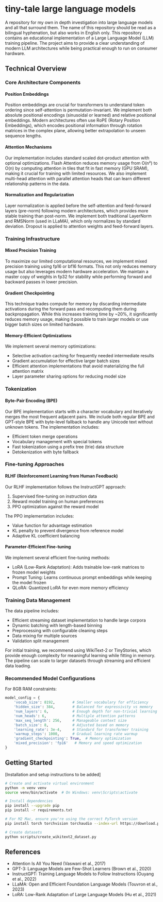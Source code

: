 # tiny-tale large language models

A repository for my own in depth investigation into large language models and all that surround them. The name of this repository should be read as a bilingual hyphenation, but also works in English only. This repository contains an educational implementation of a Large Language Model (LLM) training pipeline. The project aims to provide a clear understanding of modern LLM architectures while being practical enough to run on consumer hardware.

## Technical Overview

### Core Architecture Components

#### Position Embeddings

Position embeddings are crucial for transformers to understand token ordering since self-attention is permutation-invariant. We implement both absolute positional encodings (sinusoidal or learned) and relative positional embeddings. Modern architectures often use RoPE (Rotary Position Embeddings), which encodes positional information through rotation matrices in the complex plane, allowing better extrapolation to unseen sequence lengths.

#### Attention Mechanisms

Our implementation includes standard scaled dot-product attention with optional optimizations. Flash Attention reduces memory usage from O(n²) to O(n) by computing attention in tiles that fit in fast memory (GPU SRAM), making it crucial for training with limited resources. We also implement multi-head attention with parallel attention heads that can learn different relationship patterns in the data.

#### Normalization and Regularization

Layer normalization is applied before the self-attention and feed-forward layers (pre-norm) following modern architectures, which provides more stable training than post-norm. We implement both traditional LayerNorm and RMSNorm (used in LLaMA), which only normalizes by standard deviation. Dropout is applied to attention weights and feed-forward layers.

### Training Infrastructure

#### Mixed Precision Training

To maximize our limited computational resources, we implement mixed precision training using fp16 or bf16 formats. This not only reduces memory usage but also leverages modern hardware acceleration. We maintain a master copy of weights in fp32 for stability while performing forward and backward passes in lower precision.

#### Gradient Checkpointing

This technique trades compute for memory by discarding intermediate activations during the forward pass and recomputing them during backpropagation. While this increases training time by ~20%, it significantly reduces memory usage, making it possible to train larger models or use bigger batch sizes on limited hardware.

#### Memory-Efficient Optimizations

We implement several memory optimizations:

- Selective activation caching for frequently needed intermediate results
- Gradient accumulation for effective larger batch sizes
- Efficient attention implementations that avoid materializing the full attention matrix
- Layer parameter sharing options for reducing model size

### Tokenization

#### Byte-Pair Encoding (BPE)

Our BPE implementation starts with a character vocabulary and iteratively merges the most frequent adjacent pairs. We include both regular BPE and GPT-style BPE with byte-level fallback to handle any Unicode text without unknown tokens. The implementation includes:

- Efficient token merge operations
- Vocabulary management with special tokens
- Fast tokenization using a prefix tree (trie) data structure
- Detokenization with byte fallback

### Fine-tuning Approaches

#### RLHF (Reinforcement Learning from Human Feedback)

Our RLHF implementation follows the InstructGPT approach:

1. Supervised fine-tuning on instruction data
2. Reward model training on human preferences
3. PPO optimization against the reward model

The PPO implementation includes:

- Value function for advantage estimation
- KL penalty to prevent divergence from reference model
- Adaptive KL coefficient balancing

#### Parameter-Efficient Fine-tuning

We implement several efficient fine-tuning methods:

- LoRA (Low-Rank Adaptation): Adds trainable low-rank matrices to frozen model weights
- Prompt Tuning: Learns continuous prompt embeddings while keeping the model frozen
- QLoRA: Quantized LoRA for even more memory efficiency

### Training Data Management

The data pipeline includes:

- Efficient streaming dataset implementation to handle large corpora
- Dynamic batching with length-based binning
- Preprocessing with configurable cleaning steps
- Data mixing for multiple sources
- Validation split management

For initial training, we recommend using WikiText-2 or TinyStories, which provide enough complexity for meaningful learning while fitting in memory. The pipeline can scale to larger datasets through streaming and efficient data loading.

### Recommended Model Configurations

For 8GB RAM constraints:

```python
model_config = {
    'vocab_size': 8192,        # Smaller vocabulary for efficiency
    'hidden_size': 384,        # Balanced for expressivity vs memory
    'num_layers': 6,           # Enough depth for non-trivial learning
    'num_heads': 6,            # Multiple attention patterns
    'max_seq_length': 256,     # Manageable context size
    'batch_size': 8,           # Adjusted based on memory
    'learning_rate': 3e-4,     # Standard for transformer training
    'warmup_steps': 1000,      # Gradual learning rate warmup
    'gradient_checkpointing': True,  # Memory optimization
    'mixed_precision': 'fp16'   # Memory and speed optimization
}
```

## Getting Started

[Installation and setup instructions to be added]

```bash
# Create and activate virtual environment
python -m venv venv
source venv/bin/activate  # On Windows: venv\Scripts\activate

# Install dependencies
pip install --upgrade pip
pip install -r requirements.txt

# For M2 Mac, ensure you're using the correct PyTorch version
pip install torch torchvision torchaudio --index-url https://download.pytorch.org/whl/nightly/cpu
```

```bash
# Create datasets
python scripts/create_wikitext2_dataset.py
```

## References

- Attention Is All You Need (Vaswani et al., 2017)
- GPT-3: Language Models are Few-Shot Learners (Brown et al., 2020)
- InstructGPT: Training Language Models to Follow Instructions (Ouyang et al., 2022)
- LLaMA: Open and Efficient Foundation Language Models (Touvron et al., 2023)
- LoRA: Low-Rank Adaptation of Large Language Models (Hu et al., 2021)
